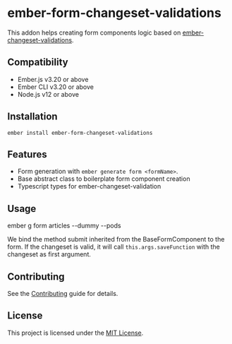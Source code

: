 ember-form-changeset-validations
==============================================================================

This addon helps creating form components logic based on [ember-changeset-validations](https://github.com/poteto/ember-changeset-validations).




Compatibility
------------------------------------------------------------------------------

* Ember.js v3.20 or above
* Ember CLI v3.20 or above
* Node.js v12 or above


Installation
------------------------------------------------------------------------------

```
ember install ember-form-changeset-validations
```


Features
------------------------------------------------------------------------------
- Form generation with `ember generate form <formName>`.
- Base abstract class to boilerplate form component creation
- Typescript types for ember-changeset-validation

Usage
------------------------------------------------------------------------------

ember g form articles --dummy --pods


We bind the method submit inherited from the BaseFormComponent to the form. If the changeset is valid, it will call `this.args.saveFunction` with the changeset as first argument.

Contributing
------------------------------------------------------------------------------

See the [Contributing](CONTRIBUTING.md) guide for details.


License
------------------------------------------------------------------------------

This project is licensed under the [MIT License](LICENSE.md).

